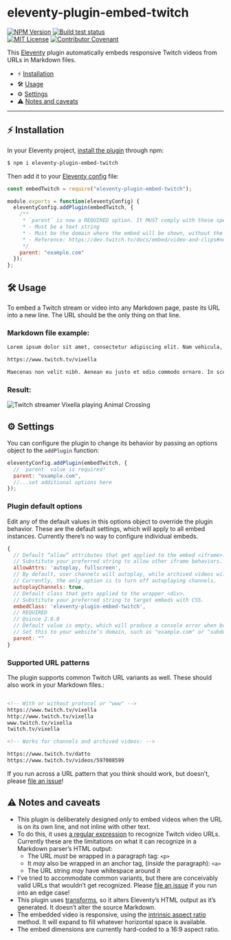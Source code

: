 # eleventy-plugin-embed-twitch

[![NPM Version](https://img.shields.io/npm/v/eleventy-plugin-embed-twitch?style=for-the-badge)](https://www.npmjs.com/package/eleventy-plugin-embed-twitch)
[![Build test status](https://img.shields.io/github/workflow/status/gfscott/eleventy-plugin-embed-twitch/Node.js%20CI%20and%20Codecov/main?style=for-the-badge)](https://github.com/gfscott/eleventy-plugin-embed-twitch/actions?query=workflow%3A%22Node.js+CI+and+Codecov%22)\
[![MIT License](https://img.shields.io/github/license/gfscott/eleventy-plugin-embed-twitch?style=for-the-badge)](https://github.com/gfscott/eleventy-plugin-embed-twitch/blob/master/LICENSE)
[![Contributor Covenant](https://img.shields.io/badge/Contributor%20Covenant-v2.0-ff69b4.svg?style=for-the-badge)](CODE_OF_CONDUCT.md)

This [Eleventy](https://www.11ty.dev/) plugin automatically embeds responsive Twitch videos from URLs in Markdown files.

- ⚡️ [Installation](#installation)
- 🛠 [Usage](#usage)
- ⚙️ [Settings](#settings)
- ⚠️ [Notes and caveats](#notes-and-caveats)

---
<span id="installation"></span>

## ⚡️ Installation

In your Eleventy project, [install the plugin](https://www.11ty.dev/docs/plugins/#adding-a-plugin) through npm:

```sh
$ npm i eleventy-plugin-embed-twitch
```

Then add it to your [Eleventy config](https://www.11ty.dev/docs/config/) file:

```javascript
const embedTwitch = require("eleventy-plugin-embed-twitch");

module.exports = function(eleventyConfig) {
  eleventyConfig.addPlugin(embedTwitch, {
    /**
     * `parent` is now a REQUIRED option. It MUST comply with these specs (set by Twitch):
     * - Must be a text string
     * - Must be the domain where the embed will be shown, without the protocol
     * - Reference: https://dev.twitch.tv/docs/embed/video-and-clips#non-interactive-inline-frames-for-live-streams-and-vods
     */
    parent: "example.com"
  });
};
```

<span id="usage"></span>

## 🛠 Usage

To embed a Twitch stream or video into any Markdown page, paste its URL into a new line. The URL should be the only thing on that line.

### Markdown file example:

```markdown
Lorem ipsum dolor sit amet, consectetur adipiscing elit. Nam vehicula, elit vel condimentum porta, purus.

https://www.twitch.tv/vixella

Maecenas non velit nibh. Aenean eu justo et odio commodo ornare. In scelerisque sapien at.
```

### Result:

![Twitch streamer Vixella playing Animal Crossing](https://user-images.githubusercontent.com/547470/80289103-77f21d00-870a-11ea-85d8-69fa67c449bd.png)

<span id="settings"></span>

## ⚙️ Settings

You can configure the plugin to change its behavior by passing an options object to the `addPlugin` function:

```javascript
eleventyConfig.addPlugin(embedTwitch, {
  // `parent` value is required!
  parent: "example.com",
  //...set additional options here
});
```

### Plugin default options

Edit any of the default values in this options object to override the plugin behavior. These are the default settings, which will apply to all embed instances. Currently there’s no way to configure individual embeds.

```javascript
{
  // Default “allow” attributes that get applied to the embed <iframe>.
  // Substitute your preferred string to allow other iframe behaviors.
  allowAttrs: 'autoplay, fullscreen',
  // By default, user channels will autoplay, while archived videos will not.
  // Currently, the only option is to turn off autoplaying channels.
  autoplayChannels: true,
  // Default class that gets applied to the wrapper <div>.
  // Substitute your preferred string to target embeds with CSS.
  embedClass: 'eleventy-plugin-embed-twitch',
  // REQUIRED
  // @since 2.0.0
  // Default value is empty, which will produce a console error when building your site.
  // Set this to your website’s domain, such as "example.com" or "subdomain.example.com".
  parent: ""
}
```

### Supported URL patterns

The plugin supports common Twitch URL variants as well. These should also work in your Markdown files.:

```markdown

<!-- With or without protocol or "www" -->
https://www.twitch.tv/vixella
http://www.twitch.tv/vixella
www.twitch.tv/vixella
twitch.tv/vixella

<!-- Works for channels and archived videos: -->

https://www.twitch.tv/datto
https://www.twitch.tv/videos/597008599

```

If you run across a URL pattern that you think should work, but doesn’t, please [file an issue](https://github.com/gfscott/eleventy-plugin-embed-twitch/issues/new)!

<span id="notes-and-caveats"></span>

## ⚠️ Notes and caveats

- This plugin is deliberately designed _only_ to embed videos when the URL is on its own line, and not inline with other text.
- To do this, it uses [a regular expression](lib/spotPattern.js) to recognize Twitch video URLs. Currently these are the limitations on what it can recognize in a Markdown parser’s HTML output:
  - The URL *must* be wrapped in a paragraph tag: `<p>`
  - It *may* also be wrapped in an anchor tag, (*inside* the paragraph): `<a>`
  - The URL string *may* have whitespace around it
- I’ve tried to accommodate common variants, but there are conceivably valid URLs that wouldn’t get recognized. Please [file an issue](https://github.com/gfscott/eleventy-plugin-embed-twitch/issues/new) if you run into an edge case!
- This plugin uses [transforms](https://www.11ty.dev/docs/config/#transforms), so it alters Eleventy’s HTML output as it’s generated. It doesn’t alter the source Markdown.
- The embedded video is responsive, using the [intrinsic aspect ratio](https://codepen.io/gfscott/pen/qpKqZR?editors=1100) method. It will expand to fill whatever horizontal space is available.
- The embed dimensions are currently hard-coded to a 16:9 aspect ratio.

